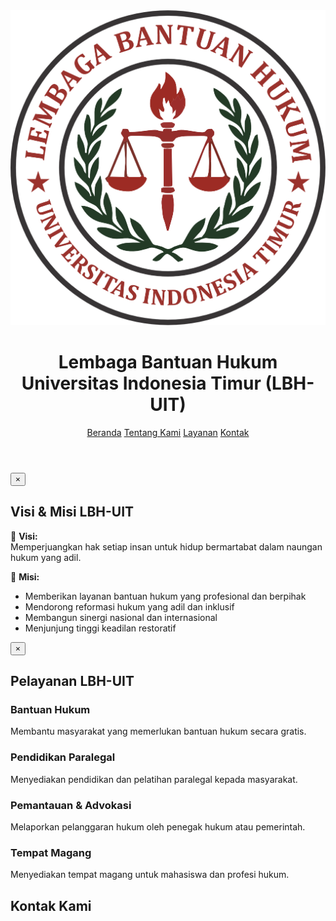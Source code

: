<header class="primary-color text-white py-6 shadow-lg sticky top-0 z-50">
  <div class="max-w-6xl mx-auto px-6 flex items-center justify-between">
    <div class="flex items-center space-x-4">
      <img src="LOGO_LBH-removebg-preview.png" alt="Logo LBH-UIT" class="h-14 w-14 object-contain rounded-full shadow-md">
      <div>
        <h1 class="text-2xl sm:text-3xl font-bold leading-tight tracking-wide">Lembaga Bantuan Hukum<br>
          <span class="text-sm sm:text-base font-medium">Universitas Indonesia Timur (LBH-UIT)</span>
        </h1>
      </div>
    </div>
    <nav class="hidden sm:flex space-x-6 text-lg font-medium">
      <a href="#beranda" class="nav-link">Beranda</a>
      <a href="javascript:void(0)" onclick="openTentangKami()" class="nav-link">Tentang Kami</a>
      <a href="javascript:void(0)" onclick="openLayanan()" class="nav-link">Layanan</a>
      <a href="#kontak" class="nav-link">Kontak</a>
    </nav>
  </div>
</header>

<!-- Modal Tentang Kami -->
<div id="modalTentangKami" class="modal fixed inset-0 bg-black bg-opacity-60 justify-center items-center z-50 hidden">
  <div class="bg-white rounded-xl max-w-3xl w-full p-8 relative fade-in">
    <button class="absolute top-4 right-4 text-red-600 text-xl font-bold" onclick="closeTentangKami()">&times;</button>
    <h2 class="text-3xl font-bold text-highlight mb-6 text-center">Visi & Misi LBH-UIT</h2>
    <div class="text-gray-700 text-lg">
      <p class="mb-4">🎯 <strong>Visi:</strong><br>Memperjuangkan hak setiap insan untuk hidup bermartabat dalam naungan hukum yang adil.</p>
      <p class="mb-2">📌 <strong>Misi:</strong></p>
      <ul class="list-disc ml-6 space-y-2">
        <li>Memberikan layanan bantuan hukum yang profesional dan berpihak</li>
        <li>Mendorong reformasi hukum yang adil dan inklusif</li>
        <li>Membangun sinergi nasional dan internasional</li>
        <li>Menjunjung tinggi keadilan restoratif</li>
      </ul>
    </div>
  </div>
</div>

<script>
  function openTentangKami() {
    document.getElementById('modalTentangKami').classList.remove('hidden');
  }
  function closeTentangKami() {
    document.getElementById('modalTentangKami').classList.add('hidden');
  }
</script>

<!-- Modal Layanan -->
<div id="modalLayanan" class="modal fixed inset-0 bg-black bg-opacity-60 justify-center items-center z-50 hidden">
  <div class="bg-white rounded-xl max-w-3xl w-full p-8 relative fade-in">
    <button class="absolute top-4 right-4 text-red-600 text-xl font-bold" onclick="closeLayanan()">&times;</button>
    <h2 class="text-3xl font-bold text-highlight mb-6 text-center">Pelayanan LBH-UIT</h2>
    <div class="grid sm:grid-cols-2 gap-6 text-left">
      <div>
        <h3 class="text-xl font-semibold text-highlight mb-2">Bantuan Hukum</h3>
        <p class="text-gray-700">Membantu masyarakat yang memerlukan bantuan hukum secara gratis.</p>
      </div>
      <div>
        <h3 class="text-xl font-semibold text-highlight mb-2">Pendidikan Paralegal</h3>
        <p class="text-gray-700">Menyediakan pendidikan dan pelatihan paralegal kepada masyarakat.</p>
      </div>
      <div>
        <h3 class="text-xl font-semibold text-highlight mb-2">Pemantauan & Advokasi</h3>
        <p class="text-gray-700">Melaporkan pelanggaran hukum oleh penegak hukum atau pemerintah.</p>
      </div>
      <div>
        <h3 class="text-xl font-semibold text-highlight mb-2">Tempat Magang</h3>
        <p class="text-gray-700">Menyediakan tempat magang untuk mahasiswa dan profesi hukum.</p>
      </div>
    </div>
  </div>
</div>

<script>
  function openLayanan() {
    document.getElementById('modalLayanan').classList.remove('hidden');
  }
  function closeLayanan() {
    document.getElementById('modalLayanan').classList.add('hidden');
  }
</script>

<!-- Sembunyikan section layanan asli (opsional) -->
<section id="layanan" class="hidden"></section>

<!-- Kontak (dengan ikon sosial media) -->
<section id="kontak" class="py-20 bg-gray-100 px-6">
  <div class="max-w-4xl mx-auto text-center fade-in">
    <h2 class="text-3xl font-bold text-highlight mb-6">Kontak Kami</h2>
    <div class="flex justify-center space-x-6 text-2xl">
      <a href="mailto:lbhuit501@gmail.com" class="text-red-600 hover:text-red-800" title="Email">
        <i class="fas fa-envelope"></i>
      </a>
      <a href="https://wa.me/6285299383003" class="text-green-600 hover:text-green-800" title="WhatsApp">
        <i class="fab fa-whatsapp"></i>
      </a>
      <a href="https://www.facebook.com/LembagaBantuanHukumUit" class="text-blue-700 hover:text-blue-900" title="Facebook">
        <i class="fab fa-facebook"></i>
      </a>
      <a href="https://www.instagram.com/lembaga_bantuan_hukum_uit" class="text-pink-600 hover:text-pink-800" title="Instagram">
        <i class="fab fa-instagram"></i>
      </a>
    </div>
  </div>
</section>
